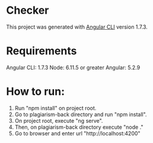 # Checker

This project was generated with [Angular CLI](https://github.com/angular/angular-cli) version 1.7.3.

# Requirements

Angular CLI: 1.7.3
Node: 6.11.5 or greater
Angular: 5.2.9

# How to run:

1. Run "npm install" on project root.
2. Go to plagiarism-back directory and run "npm install".
3. On project root, execute "ng serve".
4. Then, on plagiarism-back directory execute "node ."
5. Go to browser and enter url "http://localhost:4200"